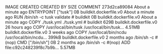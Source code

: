 IMAGE CREATED CREATED BY SIZE COMMENT
273d2ca89084 About a minute ago ENTRYPOINT ["tusk"] 0B buildkit.dockerfile.v0
<missing> About a minute ago RUN /bin/sh -c tusk validate # buildkit 0B buildkit.dockerfile.v0
<missing> About a minute ago COPY ./tusk.yml ./tusk.yml # buildkit 629B buildkit.dockerfile.v0
<missing> 26 hours ago COPY /usr/local/bin/tusk /usr/local/bin/tusk… 4.51MB buildkit.dockerfile.v0
<missing> 3 weeks ago COPY /usr/local/bin/ncdu /usr/local/bin/ncdu… 399kB buildkit.dockerfile.v0
<missing> 2 months ago /bin/sh -c #(nop) CMD ["/bin/sh"] 0B
<missing> 2 months ago /bin/sh -c #(nop) ADD file:c92c248239f8c7b9b… 5.57MB
